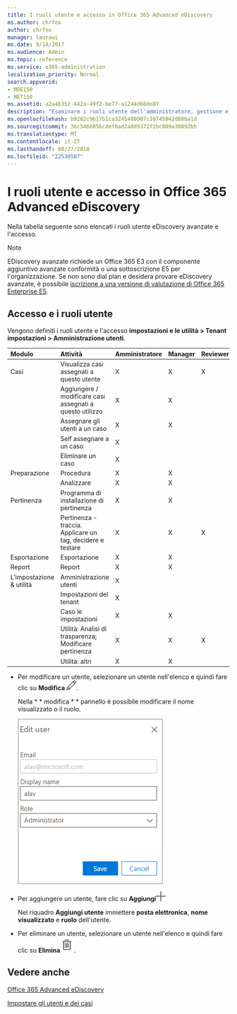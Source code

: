 ```yaml
---
title: I ruoli utente e accesso in Office 365 Advanced eDiscovery
ms.author: chrfox
author: chrfox
manager: laurawi
ms.date: 9/14/2017
ms.audience: Admin
ms.topic: reference
ms.service: o365-administration
localization_priority: Normal
search.appverid:
- MOE150
- MET150
ms.assetid: a2a4b352-442a-49f2-be77-a1244d68de8f
description: "Esaminare i ruoli utente dell'amministratore, gestione e revisori e l'accesso ai moduli e le attività di Office 365 avanzate eDiscovery. "
ms.openlocfilehash: b9282c9617b1ca3245480907c10745042d88ba1d
ms.sourcegitcommit: 36c5466056cdef6ad2a8d9372f2bc009a30892bb
ms.translationtype: MT
ms.contentlocale: it-IT
ms.lasthandoff: 08/27/2018
ms.locfileid: "22530507"
---
```

# <a name="user-roles-and-access-in-office-365-advanced-ediscovery"></a>I ruoli utente e accesso in Office 365 Advanced eDiscovery

Nella tabella seguente sono elencati i ruoli utente eDiscovery avanzate e l'accesso.
  
> [!NOTE]
> EDiscovery avanzate richiede un Office 365 E3 con il componente aggiuntivo avanzate conformità o una sottoscrizione E5 per l'organizzazione. Se non sono dial plan e desidera provare eDiscovery avanzate, è possibile [iscrizione a una versione di valutazione di Office 365 Enterprise E5](https://go.microsoft.com/fwlink/p/?LinkID=698279). 
  
## <a name="user-roles-and-access"></a>Accesso e i ruoli utente

Vengono definiti i ruoli utente e l'accesso **impostazioni e le utilità \> Tenant impostazioni \> Amministrazione utenti**.
  
|**Modulo**|**Attività**|**Amministratore**|**Manager**|**Reviewer**|
|:-----|:-----|:-----|:-----|:-----|
|Casi  <br/> | Visualizza casi assegnati a questo utente  <br/> |X  <br/> |X  <br/> |X  <br/> |
|| Aggiungere / modificare casi assegnati a questo utilizzo  <br/> |X  <br/> |X  <br/> ||
|| Assegnare gli utenti a un caso  <br/> |X  <br/> |X  <br/> ||
|| Self assegnare a un caso  <br/> |X  <br/> |||
||Eliminare un caso  <br/> |X  <br/> |||
|Preparazione  <br/> |Procedura  <br/> |X  <br/> |X  <br/> ||
||Analizzare  <br/> |X  <br/> |X  <br/> ||
|Pertinenza  <br/> |Programma di installazione di pertinenza  <br/> |X  <br/> |X  <br/> ||
||Pertinenza - traccia. Applicare un tag, decidere e testare  <br/> |X  <br/> |X  <br/> |X  <br/> |
|Esportazione  <br/> |Esportazione  <br/> |X  <br/> |X  <br/> ||
|Report  <br/> |Report  <br/> |X  <br/> |X  <br/> ||
|L'impostazione &amp; utilità  <br/> |Amministrazione utenti  <br/> |X  <br/> |||
||Impostazioni del tenant  <br/> |X  <br/> |||
||Caso le impostazioni  <br/> |X  <br/> |X  <br/> ||
||Utilità: Analisi di trasparenza; Modificare pertinenza  <br/> |X  <br/> |X  <br/> |X  <br/> |
||Utilità: altri  <br/> |X  <br/> |X  <br/> ||
   
- Per modificare un utente, selezionare un utente nell'elenco e quindi fare clic su **Modifica** ![sull'icona Modifica](media/3d613660-7602-4df2-bdb9-14e9ca2f9cf2.png).
    
    Nella * * modifica * * pannello è possibile modificare il nome visualizzato o il ruolo. 
    
    ![Cattura Screnn del Pannello di modifica utente di amministrazione degli utenti](media/a939f86b-9c88-4543-a560-6d33a9af90f9.png)
  
- Per aggiungere un utente, fare clic su **Aggiungi**![aggiungere icona](media/c2dd8b3a-5a22-412c-a7fa-143f5b2b5612.png)
  
    Nel riquadro **Aggiungi utente** immettere **posta elettronica**, **nome visualizzato** e **ruolo** dell'utente. 
    
- Per eliminare un utente, selezionare un utente nell'elenco e quindi fare clic su **Elimina**![sull'icona cestino](media/87565fbb-5147-4f22-9ed7-1c18ce664392.png).
    
## <a name="see-also"></a>Vedere anche

[Office 365 Advanced eDiscovery](office-365-advanced-ediscovery.md)
  
[Impostare gli utenti e dei casi](set-up-users-and-cases-in-advanced-ediscovery.md)

